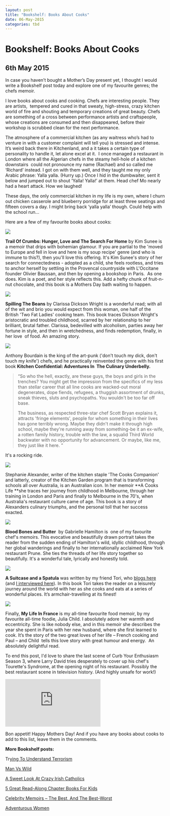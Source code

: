 ```yaml
---
layout: post
title: "Bookshelf: Books About Cooks"
date: 06-May-2015
categories: tbd
---
```


# Bookshelf: Books About Cooks

## 6th May 2015

In case you haven’t bought a Mother’s Day present yet,   I thought I would write a Bookshelf post today and explore one of my favourite genres; the chefs memoir.

I love books about cooks and cooking. Chefs are interesting people. They are artists,    tempered and cured in that sweaty,   high-stress, crazy kitchen world of fire and shouting and temporary creations of great beauty. Chefs are something of a cross between performance artists and craftspeople, whose creations are consumed and then disappeared, before their workshop is scrubbed clean for the next performance.

The atmosphere of a commercial kitchen (as any waitress who’s had to venture in with a customer complaint will tell you) is stressed and intense. It’s weird back there in Kitchenland, and a it takes a certain type of personality to handle it, let alone excel at it.  I once managed a restaurant in London where all the Algerian chefs in the steamy hell-hole of a kitchen downstairs  could not pronounce my name (Rachael) and so called me ‘Richard’ instead. I got on with them well, and they taught me my only Arabic phrase: Yalla yalla. (Hurry up.) Once I hid in the dumbwaiter, sent it below and jumped out to shout ‘Yalla! Yalla!’ at them. Head chef Mo nearly had a heart attack. How we laughed!

These days, the only commercial kitchen in my life is my own, where I churn out chicken casserole and blueberry porridge for at least three seatings and fifteen covers a day. I might bring back ‘yalla yalla’ though. Could help with the school run...

Here are a few of my favourite books about cooks:

<img class="photo-horiz" src="http://ecx.images-amazon.com/images/I/51YLPSpH8pL.jpg" />

**Trail Of Crumbs: Hunger, Love and The Search For Home** by Kim Sunee is a memoir that drips with bohemian glamour. If you are partial to the 'moved to Europe and fell in love and here is my soup recipe' genre (and who is immune to this?), then you'll love this offering. It's Kim Sunee's story of her search for connectedness - adopted as a child, she feels rootless, and tries to anchor herself by settling in the Provencal countryside with L'Occitane founder Olivier Baussan, and then by opening a bookshop in Paris.  As one does. Kim is a poet, and her style reflects this. Add a hefty chunk of fruit-n-nut chocolate, and this book is a Mothers Day bath waiting to happen.

<img class="photo-horiz" src="http://ecx.images-amazon.com/images/I/51r7IgY-wgL.jpg" />

**Spilling The Beans** by Clarissa Dickson Wright is a wonderful read; with all of the wit and brio you would expect from this woman, one half of the British 'Two Fat Ladies' cooking team. This book traces Dickson Wright's aristocratic and troubled childhood, scarred by her relationship to her brilliant, brutal father. Clarissa, bedevilled with alcoholism, parties away her fortune in style, and then in wretchedness, and finds redemption, finally, in her love  of food. An amazing story.

<img class="photo-horiz" src="http://www.celebstoner.com/assets/images/pages/2013/cs5/AnthonyBourdain1972_3.jpg" />

Anthony Bourdain is the king of the art-punk ('don't touch my dick, don't touch my knife') chefs, and he practically reinvented the genre with his first book **Kitchen Confidential: Adventures In  The Culinary Underbelly.**

<blockquote>“So who the hell, exactly, are these guys, the boys and girls in the trenches? You might get the impression from the specifics of my less than stellar career that all line cooks are wacked-out moral degenerates, dope fiends, refugees, a thuggish assortment of drunks, sneak thieves, sluts and psychopaths. You wouldn't be too far off base.

The business, as respected three-star chef Scott Bryan explains it, attracts 'fringe elements', people for whom something in their lives has gone terribly wrong. Maybe they didn't make it through high school, maybe they're running away from something-be it an ex-wife, a rotten family history, trouble with the law, a squalid Third World backwater with no opportunity for advancement. Or maybe, like me, they just like it here. ”</blockquote>

It's a rocking ride.

<img class="photo-horiz" src="http://www.stephaniealexander.com.au/wp-content/uploads/2012/03/CooksLife_WEB.jpg" />

Stephanie Alexander, writer of the kitchen staple 'The Cooks Companion' and latterly, creator of the Kitchen Garden program that is transforming schools all over Australia, is an Australian icon. In her memoir **A Cooks Life **she traces her journey from childhood in Melbourne, through her training in London and Paris and finally to Melbourne in the 70's, when Australia's restaurant culture came of age. This book is a story of Alexanders culinary triumphs, and the personal toll that her success exacted.

<img class="photo-horiz" src="http://si.wsj.net/public/resources/images/RV-AB826_PRUNE_G_20110224234505.jpg" />

**Blood Bones and Butter**  by Gabrielle Hamilton is  one of my favourite chef's memoirs. This evocative and beautifully drawn portrait takes the reader from the sudden ending of Hamilton's wild, idyllic childhood, through her global wanderings and finally to her internationally acclaimed New York restaurant Prune. She ties the threads of her life story together so beautifully. It's a wonderful tale, lyrically and honestly told.

<img class="photo-horiz" src="http://taltrade.com.au/images/covers/9781849753494.jpg" />

**A Suitcase and a Spatula** was written by my friend Tori, who <a href="http://www.eatori.com/">blogs here</a> (and <a href="http://mogantosh.com/from-blog-to-cookbook-tori-haschka-from-eatori/">I interviewed here</a>). In this book Tori takes the reader on a leisurely journey around the world with her as she cooks and eats at a series of wonderful places. It’s armchair-travelling at its finest!

<img class="photo-horiz" src="http://photos.vanityfair.com/2015/01/30/54cc08591ca1cf0a23ad9002_image.jpg" />

Finally, **My Life In France** is my all-time favourite food memoir, by my favourite all-time foodie, Julia Child. I absolutely adore her warmth and eccentricity. She is like nobody else, and in this memoir she describes the year she spent in Paris with her new husband, where she first learned to cook. It’s the story of the two great loves of her life – French cooking and Paul – and Child  tells this love story with great humour and energy.  An absolutely delightful read.

To end this post, I'd love to share the last scene of Curb Your Enthusiasm Season 3, where Larry David tries desperately to cover up his chef's Tourette's Syndrome, at the opening night of his restaurant. Possibly the best restaurant scene in television history. (And highly unsafe for work!)

<iframe src='https://www.youtube.com/embed/MYmV70_U3oA' frameborder='0' gesture='media' allow='encrypted-media' allowfullscreen></iframe>

Bon appetit! Happy Mothers Day! And if you have any books about cooks to add to this list, leave them in the comments.

**More Bookshelf posts:**

Tr<a href="http://mogantosh.com/bookshelf-understanding-terrorism/">ying To Understand Terrorism</a>

<a href="http://mogantosh.com/bookshelf-man-versus-wild/">Man Vs Wild</a>

<a href="http://mogantosh.com/bookshelf-a-sweet-look-at-crazy-irish-catholics/">A Sweet Look At Crazy Irish Catholics</a>

<a href="http://mogantosh.com/bookshelf-5-great-read-aloud-chapter-books-for-kids-under-seven/">5 Great Read-Along Chapter Books For Kids</a>

<a href="http://mogantosh.com/celebrity-memoirs-the-best-and-the-best-worst/">Celebrity Memoirs – The Best, And The Best-Worst</a>

<a href="http://mogantosh.com/bookshelf-adventurous-women/">Adventurous Women</a>

 

 

 
